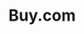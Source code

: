 # Buy.com

<!-- 
    Usuário
        id
        nome
        email 
        senha

        favoritos?
        saldo?
        
        minhas compras?
        produtos?


    Produto
        id
        nome
        valor
        categoria 
        
        detalhes?
        imagem?

        * Categoria 
                Imoveis
                Autos e peças
                Casa, Decoração e Utensílios
                Celulares e Telefonia
                Informática
                Games
                TVs e vídeo
                Audio
                Câmeras e Drones
                Músicas e hoobies
                Esportes e Lazer
                Artigos infantis
                Comércio e escritório
                Serviços
                Vagas de emprego
                Eletro
                Materiais de construção
                Móveis


 -->